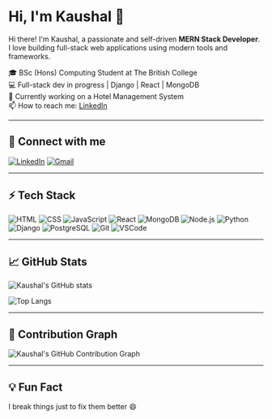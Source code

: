 # Hi, I'm Kaushal 👋

Hi there! I'm Kaushal, a passionate and self-driven **MERN Stack Developer**.  
I love building full-stack web applications using modern tools and frameworks.

🎓 BSc (Hons) Computing Student at The British College  
💻 Full-stack dev in progress | Django | React | MongoDB  
🚀 Currently working on a Hotel Management System  
📫 How to reach me: [LinkedIn](https://linkedin.com/in/your-profile)

---

## 🔗 Connect with me

[![LinkedIn](https://img.shields.io/badge/LinkedIn-blue?style=for-the-badge&logo=linkedin)](https://linkedin.com/in/your-profile)
[![Gmail](https://img.shields.io/badge/Email-kaushalnepal12@gmail.com-red?style=for-the-badge&logo=gmail)](mailto:kaushalnepal12@gmail.com)

---

## ⚡ Tech Stack

![HTML](https://img.shields.io/badge/-HTML5-E34F26?style=for-the-badge&logo=html5&logoColor=fff)
![CSS](https://img.shields.io/badge/-CSS3-1572B6?style=for-the-badge&logo=css3)
![JavaScript](https://img.shields.io/badge/-JavaScript-F7DF1E?style=for-the-badge&logo=javascript&logoColor=000)
![React](https://img.shields.io/badge/-React-20232A?style=for-the-badge&logo=react)
![MongoDB](https://img.shields.io/badge/-MongoDB-47A248?style=for-the-badge&logo=mongodb&logoColor=fff)
![Node.js](https://img.shields.io/badge/-Node.js-339933?style=for-the-badge&logo=nodedotjs&logoColor=fff)
![Python](https://img.shields.io/badge/-Python-3776AB?style=for-the-badge&logo=python&logoColor=white)
![Django](https://img.shields.io/badge/-Django-092E20?style=for-the-badge&logo=django)
![PostgreSQL](https://img.shields.io/badge/-PostgreSQL-336791?style=for-the-badge&logo=postgresql)
![Git](https://img.shields.io/badge/-Git-F05032?style=for-the-badge&logo=git)
![VSCode](https://img.shields.io/badge/-VSCode-007ACC?style=for-the-badge&logo=visual-studio-code)

---

## 📈 GitHub Stats

![Kaushal's GitHub stats](https://github-readme-stats.vercel.app/api?username=kaushal320&show_icons=true&theme=radical)

![Top Langs](https://github-readme-stats.vercel.app/api/top-langs/?username=kaushal320&layout=compact&theme=radical)

---

## 🧠 Contribution Graph

![Kaushal's GitHub Contribution Graph](https://github-readme-activity-graph.vercel.app/graph?username=kaushal320&theme=react-dark)

---


## 💡 Fun Fact

I break things just to fix them better 😄  
